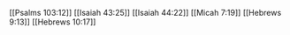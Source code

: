 [[Psalms 103:12]]
[[Isaiah 43:25]]
[[Isaiah 44:22]]
[[Micah 7:19]]
[[Hebrews 9:13]]
[[Hebrews 10:17]]
